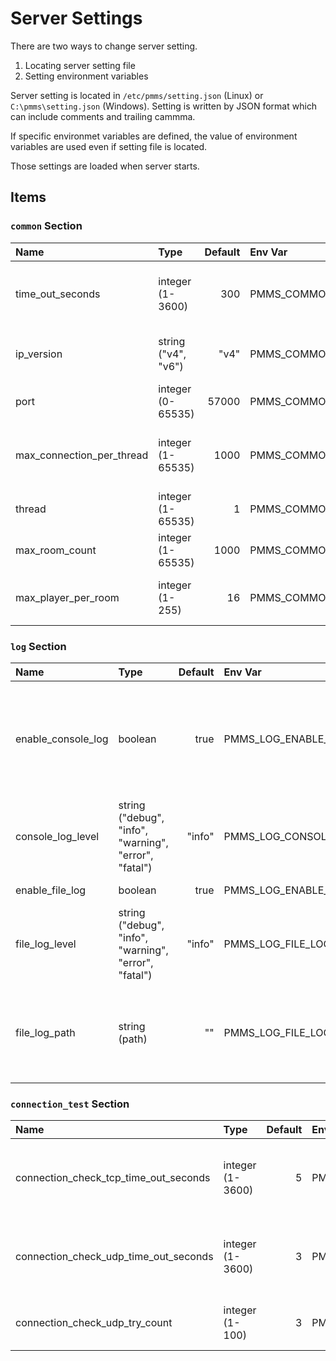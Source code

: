 # Server Settings

There are two ways to change server setting.

1. Locating server setting file
1. Setting environment variables

Server setting is located in `/etc/pmms/setting.json` (Linux) or `C:\pmms\setting.json` (Windows).
Setting is written by JSON format which can include comments and trailing cammma.

If specific environmet variables are defined, the value of environment variables are used even if setting file is located.

Those settings are loaded when server starts.

## Items

### `common` Section

|Name|Type|Default|Env Var|Explanation|
|:---|:---|---:|:---|:---|
|time_out_seconds|integer (1-3600)|300|PMMS_COMMON_TIME_OUT_SECONDS|Timeout seconds to send or receive message.|
|ip_version|string ("v4", "v6")|"v4"|PMMS_COMMON_IP_VERSION|IP version to use. ("v4" or "v6")|
|port|integer (0-65535)|57000|PMMS_COMMON_PORT|Port number to accept.|
|max_connection_per_thread|integer (1-65535)|1000|PMMS_COMMON_MAX_CONNECTION_PER_THREAD|A limit of connection count in each thread.|
|thread|integer (1-65535)|1|PMMS_COMMON_MAX_THREAD|A number of thread to run.|
|max_room_count|integer (1-65535)|1000|PMMS_COMMON_MAX_ROOM_COUNT|A limit of room count.|
|max_player_per_room|integer (1-255)|16|PMMS_COMMON_MAX_PLAYER_PER_ROOM|A limit of player count in each room.|

### `log` Section

|Name|Type|Default|Env Var|Explanation|
|:---|:---|---:|:---|:---|
|enable_console_log|boolean|true|PMMS_LOG_ENABLE_CONSOLE_LOG|Wheather log is outputed to console. It is recommended to set true when you use docker in order to use logging system of docker.|
|console_log_level|string ("debug", "info", "warning", "error", "fatal")|"info"|PMMS_LOG_CONSOLE_LOG_LEVEL|A threshold of console log by level.|
|enable_file_log|boolean|true|PMMS_LOG_ENABLE_FILE_LOG|Wheather log is outputed to file.|
|file_log_level|string ("debug", "info", "warning", "error", "fatal")|"info"|PMMS_LOG_FILE_LOG_LEVEL|A threshold of file log by level.|
|file_log_path|string (path)|""|PMMS_LOG_FILE_LOG_PATH|A path of file to ouput log. `/var/log/pmms.log` (Linux) or `C:\log\pmms.log` (Windows) are used if this setting is empty.|

### `connection_test` Section

|Name|Type|Default|Env Var|Explanation|
|:---|:---|---:|:---|:---|
|connection_check_tcp_time_out_seconds|integer (1-3600)|5|PMMS_CONNECTION_TEST_CONNECTION_CHECK_TCP_TIME_OUT_SECONDS|Timeout seconds in TCP connection test request.|
|connection_check_udp_time_out_seconds|integer (1-3600)|3|PMMS_CONNECTION_TEST_CONNECTION_CHECK_UDP_TIME_OUT_SECONDS|Timeout seconds in UDP connection test request.|
|connection_check_udp_try_count|integer (1-100)|3|PMMS_CONNECTION_TEST_CONNECTION_CHECK_UDP_TRY_COUNT|Connection test try count in UDP.|

